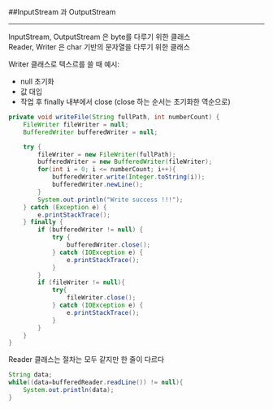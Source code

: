 ##InputStream 과 OutputStream

---

InputStream, OutputStream 은 byte를 다루기 위한 클래스<br>
Reader, Writer 은 char 기반의 문자열을 다루기 위한 클래스


Writer 클래스로 텍스르를 쓸 때 예시: 
- null 초기화
- 값 대입
- 작업 후 finally 내부에서 close (close 하는 순서는 초기화한 역순으로)
```java
private void writeFile(String fullPath, int numberCount) {
    FileWriter fileWriter = null;
    BufferedWriter bufferedWriter = null;

    try {
        fileWriter = new FileWriter(fullPath);
        bufferedWriter = new BufferedWriter(fileWriter);
        for(int i = 0; i <= numberCount; i++){
            bufferedWriter.write(Integer.toString(i));
            bufferedWriter.newLine();
        }
        System.out.println("Write success !!!");
    } catch (Exception e) {
        e.printStackTrace();
    } finally {
        if (bufferedWriter != null) {
            try {
                bufferedWriter.close();
            } catch (IOException e) {
                e.printStackTrace();
            }
        }
        if (fileWriter != null){
            try{
                fileWriter.close();
            } catch (IOException e) {
                e.printStackTrace();
            }
        }
    }
}
```

Reader 클래스는 절차는 모두 같지만 한 줄이 다르다

```java
String data;
while((data=bufferedReader.readLine()) != null){
    System.out.println(data);
}
```

